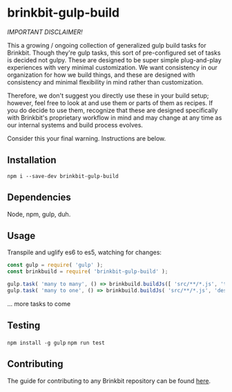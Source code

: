 # brinkbit-gulp-build

*IMPORTANT DISCLAIMER!*

This a growing / ongoing collection of generalized gulp build tasks for Brinkbit.
Though they're gulp tasks, this sort of pre-configured set of tasks is decided not gulpy.
These are designed to be super simple plug-and-play experiences with very minimal customization.
We want consistency in our organization for how we build things,
and these are designed with consistency and minimal flexibility in mind rather than customization.

Therefore, we don't suggest you directly use these in your build setup;
however, feel free to look at and use them or parts of them as recipes.
If you do decide to use them, recognize that these are designed specifically with Brinkbit's proprietary workflow in mind
and may change at any time as our internal systems and build process evolves.

Consider this your final warning. Instructions are below.

## Installation

`npm i --save-dev brinkbit-gulp-build`

## Dependencies

Node, npm, gulp, duh.

## Usage

Transpile and uglify es6 to es5, watching for changes:

```javascript
const gulp = require( 'gulp' );
const brinkbuild = require( 'brinkbit-gulp-build' );

gulp.task( 'many to many', () => brinkbuild.buildJs([ 'src/**/*.js', 'test/**/*.js' ]));
gulp.task( 'many to one', () => brinkbuild.buildJs( 'src/**/*.js', 'dest', 'onefile.min.js' ));
```

... more tasks to come

## Testing

`npm install -g gulp`
`npm run test`

## Contributing

The guide for contributing to any Brinkbit repository can be found [here](https://github.com/Brinkbit/brinkbit-style-es6#contributing).
